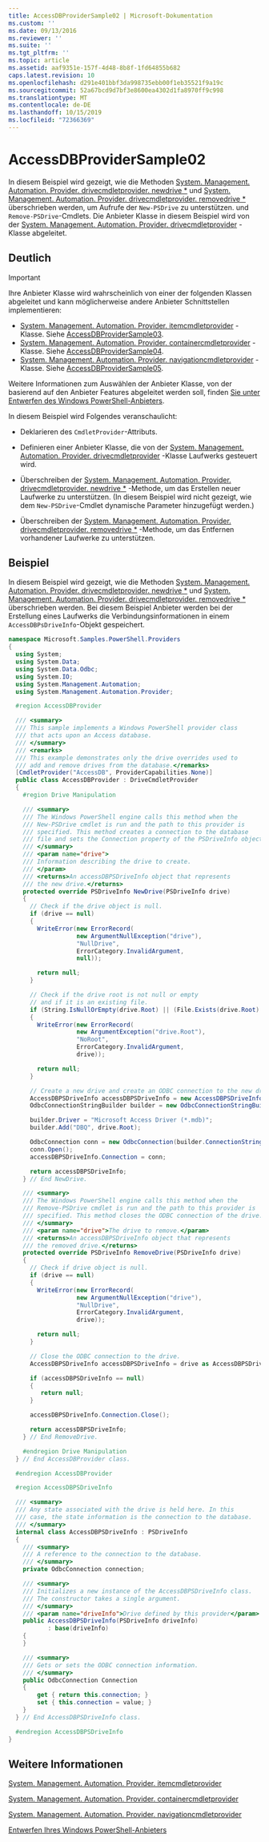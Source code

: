 ```yaml
---
title: AccessDBProviderSample02 | Microsoft-Dokumentation
ms.custom: ''
ms.date: 09/13/2016
ms.reviewer: ''
ms.suite: ''
ms.tgt_pltfrm: ''
ms.topic: article
ms.assetid: aaf9351e-157f-4d48-8b8f-1fd64855b682
caps.latest.revision: 10
ms.openlocfilehash: d291e401bbf3da998735ebb00f1eb35521f9a19c
ms.sourcegitcommit: 52a67bcd9d7bf3e8600ea4302d1fa8970ff9c998
ms.translationtype: MT
ms.contentlocale: de-DE
ms.lasthandoff: 10/15/2019
ms.locfileid: "72366369"
---
```

# <a name="accessdbprovidersample02"></a>AccessDBProviderSample02

In diesem Beispiel wird gezeigt, wie die Methoden [System. Management. Automation. Provider. drivecmdletprovider. newdrive *](/dotnet/api/System.Management.Automation.Provider.DriveCmdletProvider.NewDrive) und [System. Management. Automation. Provider. drivecmdletprovider. removedrive *](/dotnet/api/System.Management.Automation.Provider.DriveCmdletProvider.RemoveDrive) überschrieben werden, um Aufrufe der `New-PSDrive` zu unterstützen. und `Remove-PSDrive`-Cmdlets. Die Anbieter Klasse in diesem Beispiel wird von der [System. Management. Automation. Provider. drivecmdletprovider](/dotnet/api/System.Management.Automation.Provider.DriveCmdletProvider) -Klasse abgeleitet.

## <a name="demonstrates"></a>Deutlich

> [!IMPORTANT]
> Ihre Anbieter Klasse wird wahrscheinlich von einer der folgenden Klassen abgeleitet und kann möglicherweise andere Anbieter Schnittstellen implementieren:
>
> -   [System. Management. Automation. Provider. itemcmdletprovider](/dotnet/api/System.Management.Automation.Provider.ItemCmdletProvider) -Klasse. Siehe [AccessDBProviderSample03](./accessdbprovidersample03.md).
> -   [System. Management. Automation. Provider. containercmdletprovider](/dotnet/api/System.Management.Automation.Provider.ContainerCmdletProvider) -Klasse. Siehe [AccessDBProviderSample04](./accessdbprovidersample04.md).
> -   [System. Management. Automation. Provider. navigationcmdletprovider](/dotnet/api/System.Management.Automation.Provider.NavigationCmdletProvider) -Klasse. Siehe [AccessDBProviderSample05](./accessdbprovidersample05.md).
>
> Weitere Informationen zum Auswählen der Anbieter Klasse, von der basierend auf den Anbieter Features abgeleitet werden soll, finden [Sie unter Entwerfen des Windows PowerShell-Anbieters](./provider-types.md).

In diesem Beispiel wird Folgendes veranschaulicht:

- Deklarieren des `CmdletProvider`-Attributs.

- Definieren einer Anbieter Klasse, die von der [System. Management. Automation. Provider. drivecmdletprovider](/dotnet/api/System.Management.Automation.Provider.DriveCmdletProvider) -Klasse Laufwerks gesteuert wird.

- Überschreiben der [System. Management. Automation. Provider. drivecmdletprovider. newdrive *](/dotnet/api/System.Management.Automation.Provider.DriveCmdletProvider.NewDrive) -Methode, um das Erstellen neuer Laufwerke zu unterstützen. (In diesem Beispiel wird nicht gezeigt, wie dem `New-PSDrive`-Cmdlet dynamische Parameter hinzugefügt werden.)

- Überschreiben der [System. Management. Automation. Provider. drivecmdletprovider. removedrive *](/dotnet/api/System.Management.Automation.Provider.DriveCmdletProvider.RemoveDrive) -Methode, um das Entfernen vorhandener Laufwerke zu unterstützen.

## <a name="example"></a>Beispiel

In diesem Beispiel wird gezeigt, wie die Methoden [System. Management. Automation. Provider. drivecmdletprovider. newdrive *](/dotnet/api/System.Management.Automation.Provider.DriveCmdletProvider.NewDrive) und [System. Management. Automation. Provider. drivecmdletprovider. removedrive *](/dotnet/api/System.Management.Automation.Provider.DriveCmdletProvider.RemoveDrive) überschrieben werden. Bei diesem Beispiel Anbieter werden bei der Erstellung eines Laufwerks die Verbindungsinformationen in einem `AccessDBPsDriveInfo`-Objekt gespeichert.

```csharp
namespace Microsoft.Samples.PowerShell.Providers
{
  using System;
  using System.Data;
  using System.Data.Odbc;
  using System.IO;
  using System.Management.Automation;
  using System.Management.Automation.Provider;

  #region AccessDBProvider

  /// <summary>
  /// This sample implements a Windows PowerShell provider class
  /// that acts upon an Access database.
  /// </summary>
  /// <remarks>
  /// This example demonstrates only the drive overrides used to
  /// add and remove drives from the database.</remarks>
  [CmdletProvider("AccessDB", ProviderCapabilities.None)]
  public class AccessDBProvider : DriveCmdletProvider
  {
    #region Drive Manipulation

    /// <summary>
    /// The Windows PowerShell engine calls this method when the
    /// New-PSDrive cmdlet is run and the path to this provider is
    /// specified. This method creates a connection to the database
    /// file and sets the Connection property of the PSDriveInfo object.
    /// </summary>
    /// <param name="drive">
    /// Information describing the drive to create.
    /// </param>
    /// <returns>An accessDBPSDriveInfo object that represents
    /// the new drive.</returns>
    protected override PSDriveInfo NewDrive(PSDriveInfo drive)
    {
      // Check if the drive object is null.
      if (drive == null)
      {
        WriteError(new ErrorRecord(
                   new ArgumentNullException("drive"),
                   "NullDrive",
                   ErrorCategory.InvalidArgument,
                   null));

        return null;
      }

      // Check if the drive root is not null or empty
      // and if it is an existing file.
      if (String.IsNullOrEmpty(drive.Root) || (File.Exists(drive.Root) == false))
      {
        WriteError(new ErrorRecord(
                   new ArgumentException("drive.Root"),
                   "NoRoot",
                   ErrorCategory.InvalidArgument,
                   drive));

        return null;
      }

      // Create a new drive and create an ODBC connection to the new drive.
      AccessDBPSDriveInfo accessDBPSDriveInfo = new AccessDBPSDriveInfo(drive);
      OdbcConnectionStringBuilder builder = new OdbcConnectionStringBuilder();

      builder.Driver = "Microsoft Access Driver (*.mdb)";
      builder.Add("DBQ", drive.Root);

      OdbcConnection conn = new OdbcConnection(builder.ConnectionString);
      conn.Open();
      accessDBPSDriveInfo.Connection = conn;

      return accessDBPSDriveInfo;
    } // End NewDrive.

    /// <summary>
    /// The Windows PowerShell engine calls this method when the
    /// Remove-PSDrive cmdlet is run and the path to this provider is
    /// specified. This method closes the ODBC connection of the drive.
    /// </summary>
    /// <param name="drive">The drive to remove.</param>
    /// <returns>An accessDBPSDriveInfo object that represents
    /// the removed drive.</returns>
    protected override PSDriveInfo RemoveDrive(PSDriveInfo drive)
    {
      // Check if drive object is null.
      if (drive == null)
      {
        WriteError(new ErrorRecord(
                   new ArgumentNullException("drive"),
                   "NullDrive",
                   ErrorCategory.InvalidArgument,
                   drive));

        return null;
      }

      // Close the ODBC connection to the drive.
      AccessDBPSDriveInfo accessDBPSDriveInfo = drive as AccessDBPSDriveInfo;

      if (accessDBPSDriveInfo == null)
      {
         return null;
      }

      accessDBPSDriveInfo.Connection.Close();

      return accessDBPSDriveInfo;
    } // End RemoveDrive.

    #endregion Drive Manipulation
  } // End AccessDBProvider class.

  #endregion AccessDBProvider

  #region AccessDBPSDriveInfo

  /// <summary>
  /// Any state associated with the drive is held here. In this
  /// case, the state information is the connection to the database.
  /// </summary>
  internal class AccessDBPSDriveInfo : PSDriveInfo
  {
    /// <summary>
    /// A reference to the connection to the database.
    /// </summary>
    private OdbcConnection connection;

    /// <summary>
    /// Initializes a new instance of the AccessDBPSDriveInfo class.
    /// The constructor takes a single argument.
    /// </summary>
    /// <param name="driveInfo">Drive defined by this provider</param>
    public AccessDBPSDriveInfo(PSDriveInfo driveInfo)
           : base(driveInfo)
    {
    }

    /// <summary>
    /// Gets or sets the ODBC connection information.
    /// </summary>
    public OdbcConnection Connection
    {
        get { return this.connection; }
        set { this.connection = value; }
    }
  } // End AccessDBPSDriveInfo class.

  #endregion AccessDBPSDriveInfo
}
```

## <a name="see-also"></a>Weitere Informationen

[System. Management. Automation. Provider. itemcmdletprovider](/dotnet/api/System.Management.Automation.Provider.ItemCmdletProvider)

[System. Management. Automation. Provider. containercmdletprovider](/dotnet/api/System.Management.Automation.Provider.ContainerCmdletProvider)

[System. Management. Automation. Provider. navigationcmdletprovider](/dotnet/api/System.Management.Automation.Provider.NavigationCmdletProvider)

[Entwerfen Ihres Windows PowerShell-Anbieters](./provider-types.md)